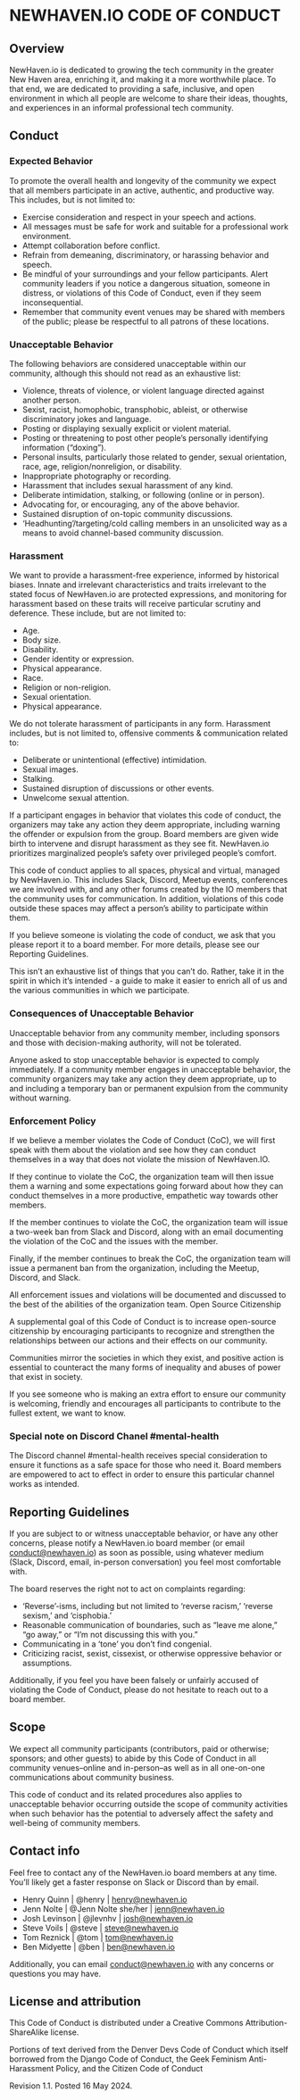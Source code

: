 # NEWHAVEN.IO CODE OF CONDUCT

## Overview

NewHaven.io is dedicated to growing the tech community in the greater New Haven area, enriching it, and making it a more worthwhile place. To that end, we are dedicated to providing a safe, inclusive, and open environment in which all people are welcome to share their ideas, thoughts, and experiences in an informal professional tech community.

## Conduct

### Expected Behavior

To promote the overall health and longevity of the community we expect that all members participate in an active, authentic, and productive way. This includes, but is not limited to:

* Exercise consideration and respect in your speech and actions.
* All messages must be safe for work and suitable for a professional work environment.
* Attempt collaboration before conflict.
* Refrain from demeaning, discriminatory, or harassing behavior and speech.
* Be mindful of your surroundings and your fellow participants. Alert community leaders if you notice a dangerous situation, someone in distress, or violations of this Code of Conduct, even if they seem inconsequential.
* Remember that community event venues may be shared with members of the public; please be respectful to all patrons of these locations.

### Unacceptable Behavior

The following behaviors are considered unacceptable within our community, although this should not read as an exhaustive list:

* Violence, threats of violence, or violent language directed against another person.
* Sexist, racist, homophobic, transphobic, ableist, or otherwise discriminatory jokes and language.
* Posting or displaying sexually explicit or violent material.
* Posting or threatening to post other people’s personally identifying information (“doxing”).
* Personal insults, particularly those related to gender, sexual orientation, race, age, religion/nonreligion, or disability.
* Inappropriate photography or recording.
* Harassment that includes sexual harassment of any kind.
* Deliberate intimidation, stalking, or following (online or in person).
* Advocating for, or encouraging, any of the above behavior.
* Sustained disruption of on-topic community discussions.
* ‘Headhunting’/targeting/cold calling members in an unsolicited way as a means to avoid channel-based community discussion.

### Harassment

We want to provide a harassment-free experience, informed by historical biases. Innate and irrelevant characteristics and traits irrelevant to the stated focus of NewHaven.io are protected expressions, and monitoring for harassment based on these traits will receive particular scrutiny and deference. These include, but are not limited to:

* Age.
* Body size.
* Disability.
* Gender identity or expression.
* Physical appearance.
* Race.
* Religion or non-religion.
* Sexual orientation.
* Physical appearance.

We do not tolerate harassment of participants in any form. Harassment includes, but is not limited to, offensive comments & communication related to:

* Deliberate or unintentional (effective) intimidation.
* Sexual images.
* Stalking.
* Sustained disruption of discussions or other events.
* Unwelcome sexual attention.

If a participant engages in behavior that violates this code of conduct, the organizers may take any action they deem appropriate, including warning the offender or expulsion from the group. Board members are given wide birth to intervene and disrupt harassment as they see fit. NewHaven.io prioritizes marginalized people’s safety over privileged people’s comfort.

This code of conduct applies to all spaces, physical and virtual, managed by NewHaven.io. This includes Slack, Discord, Meetup events, conferences we are involved with, and any other forums created by the IO members that the community uses for communication. In addition, violations of this code outside these spaces may affect a person’s ability to participate within them.

If you believe someone is violating the code of conduct, we ask that you please report it to a board member. For more details, please see our Reporting Guidelines.

This isn’t an exhaustive list of things that you can’t do. Rather, take it in the spirit in which it’s intended - a guide to make it easier to enrich all of us and the various communities in which we participate.

### Consequences of Unacceptable Behavior

Unacceptable behavior from any community member, including sponsors and those with decision-making authority, will not be tolerated.

Anyone asked to stop unacceptable behavior is expected to comply immediately.
If a community member engages in unacceptable behavior, the community organizers may take any action they deem appropriate, up to and including a temporary ban or permanent expulsion from the community without warning.

### Enforcement Policy

If we believe a member violates the Code of Conduct (CoC), we will first speak with them about the violation and see how they can conduct themselves in a way that does not violate the mission of NewHaven.IO.

If they continue to violate the CoC, the organization team will then issue them a warning and some expectations going forward about how they can conduct themselves in a more productive, empathetic way towards other members.

If the member continues to violate the CoC, the organization team will issue a two-week ban from Slack and Discord, along with an email documenting the violation of the CoC and the issues with the member.

Finally, if the member continues to break the CoC, the organization team will issue a permanent ban from the organization, including the Meetup, Discord, and Slack.

All enforcement issues and violations will be documented and discussed to the best of the abilities of the organization team.
Open Source Citizenship

A supplemental goal of this Code of Conduct is to increase open-source citizenship by encouraging participants to recognize and strengthen the relationships between our actions and their effects on our community.

Communities mirror the societies in which they exist, and positive action is essential to counteract the many forms of inequality and abuses of power that exist in society.

If you see someone who is making an extra effort to ensure our community is welcoming, friendly and encourages all participants to contribute to the fullest extent, we want to know.

### Special note on Discord Chanel #mental-health

The Discord channel #mental-health receives special consideration to ensure it functions as a safe space for those who need it.  Board members are empowered to act to effect in order to ensure this particular channel works as intended.

## Reporting Guidelines

If you are subject to or witness unacceptable behavior, or have any other concerns, please notify a NewHaven.io board member (or email conduct@newhaven.io) as soon as possible, using whatever medium (Slack, Discord, email, in-person conversation) you feel most comfortable with.

The board reserves the right not to act on complaints regarding:

* ‘Reverse’-isms, including but not limited to ‘reverse racism,’ ‘reverse sexism,’ and ‘cisphobia.’
* Reasonable communication of boundaries, such as “leave me alone,” “go away,” or “I’m not discussing this with you.”
* Communicating in a ‘tone’ you don’t find congenial.
* Criticizing racist, sexist, cissexist, or otherwise oppressive behavior or assumptions.

Additionally, if you feel you have been falsely or unfairly accused of violating the Code of Conduct, please do not hesitate to reach out to a board member.

## Scope

We expect all community participants (contributors, paid or otherwise; sponsors; and other guests) to abide by this Code of Conduct in all community venues–online and in-person–as well as in all one-on-one communications about community business.

This code of conduct and its related procedures also applies to unacceptable behavior occurring outside the scope of community activities when such behavior has the potential to adversely affect the safety and well-being of community members.

## Contact info

Feel free to contact any of the NewHaven.io board members at any time. You’ll likely get a faster response on Slack or Discord than by email.

* Henry Quinn | @henry | henry@newhaven.io 
* Jenn Nolte | @Jenn Nolte she/her | jenn@newhaven.io 
* Josh Levinson | @jlevnhv | josh@newhaven.io 
* Steve Voils | @steve | steve@newhaven.io 
* Tom Reznick | @tom | tom@newhaven.io 
* Ben Midyette | @ben | ben@newhaven.io

Additionally, you can email conduct@newhaven.io with any concerns or questions you may have.

## License and attribution

This Code of Conduct is distributed under a Creative Commons Attribution-ShareAlike license.

Portions of text derived from the Denver Devs Code of Conduct which itself borrowed from the Django Code of Conduct, the Geek Feminism Anti-Harassment Policy, and the Citizen Code of Conduct

Revision 1.1. Posted 16 May 2024.
